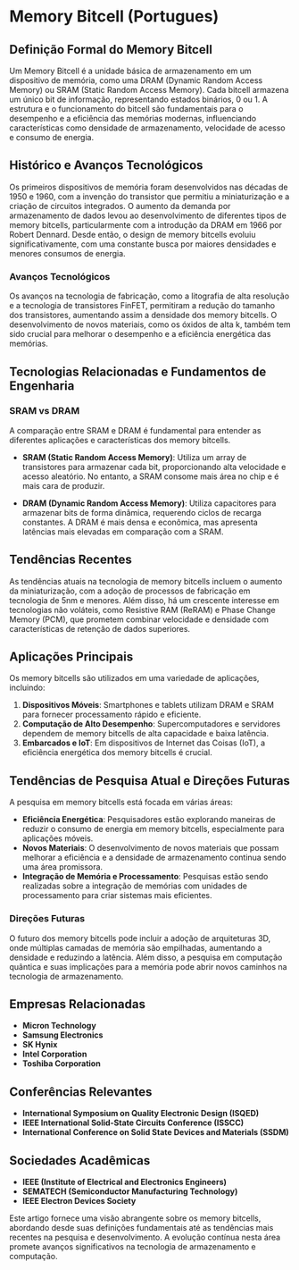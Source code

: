 # Memory Bitcell (Portugues)

## Definição Formal do Memory Bitcell

Um Memory Bitcell é a unidade básica de armazenamento em um dispositivo de memória, como uma DRAM (Dynamic Random Access Memory) ou SRAM (Static Random Access Memory). Cada bitcell armazena um único bit de informação, representando estados binários, 0 ou 1. A estrutura e o funcionamento do bitcell são fundamentais para o desempenho e a eficiência das memórias modernas, influenciando características como densidade de armazenamento, velocidade de acesso e consumo de energia.

## Histórico e Avanços Tecnológicos

Os primeiros dispositivos de memória foram desenvolvidos nas décadas de 1950 e 1960, com a invenção do transistor que permitiu a miniaturização e a criação de circuitos integrados. O aumento da demanda por armazenamento de dados levou ao desenvolvimento de diferentes tipos de memory bitcells, particularmente com a introdução da DRAM em 1966 por Robert Dennard. Desde então, o design de memory bitcells evoluiu significativamente, com uma constante busca por maiores densidades e menores consumos de energia.

### Avanços Tecnológicos

Os avanços na tecnologia de fabricação, como a litografia de alta resolução e a tecnologia de transistores FinFET, permitiram a redução do tamanho dos transistores, aumentando assim a densidade dos memory bitcells. O desenvolvimento de novos materiais, como os óxidos de alta k, também tem sido crucial para melhorar o desempenho e a eficiência energética das memórias.

## Tecnologias Relacionadas e Fundamentos de Engenharia

### SRAM vs DRAM

A comparação entre SRAM e DRAM é fundamental para entender as diferentes aplicações e características dos memory bitcells.

- **SRAM (Static Random Access Memory)**: Utiliza um array de transistores para armazenar cada bit, proporcionando alta velocidade e acesso aleatório. No entanto, a SRAM consome mais área no chip e é mais cara de produzir.
  
- **DRAM (Dynamic Random Access Memory)**: Utiliza capacitores para armazenar bits de forma dinâmica, requerendo ciclos de recarga constantes. A DRAM é mais densa e econômica, mas apresenta latências mais elevadas em comparação com a SRAM.

## Tendências Recentes

As tendências atuais na tecnologia de memory bitcells incluem o aumento da miniaturização, com a adoção de processos de fabricação em tecnologia de 5nm e menores. Além disso, há um crescente interesse em tecnologias não voláteis, como Resistive RAM (ReRAM) e Phase Change Memory (PCM), que prometem combinar velocidade e densidade com características de retenção de dados superiores.

## Aplicações Principais

Os memory bitcells são utilizados em uma variedade de aplicações, incluindo:

1. **Dispositivos Móveis**: Smartphones e tablets utilizam DRAM e SRAM para fornecer processamento rápido e eficiente.
2. **Computação de Alto Desempenho**: Supercomputadores e servidores dependem de memory bitcells de alta capacidade e baixa latência.
3. **Embarcados e IoT**: Em dispositivos de Internet das Coisas (IoT), a eficiência energética dos memory bitcells é crucial.

## Tendências de Pesquisa Atual e Direções Futuras

A pesquisa em memory bitcells está focada em várias áreas:

- **Eficiência Energética**: Pesquisadores estão explorando maneiras de reduzir o consumo de energia em memory bitcells, especialmente para aplicações móveis.
- **Novos Materiais**: O desenvolvimento de novos materiais que possam melhorar a eficiência e a densidade de armazenamento continua sendo uma área promissora.
- **Integração de Memória e Processamento**: Pesquisas estão sendo realizadas sobre a integração de memórias com unidades de processamento para criar sistemas mais eficientes.

### Direções Futuras

O futuro dos memory bitcells pode incluir a adoção de arquiteturas 3D, onde múltiplas camadas de memória são empilhadas, aumentando a densidade e reduzindo a latência. Além disso, a pesquisa em computação quântica e suas implicações para a memória pode abrir novos caminhos na tecnologia de armazenamento.

## Empresas Relacionadas

- **Micron Technology**
- **Samsung Electronics**
- **SK Hynix**
- **Intel Corporation**
- **Toshiba Corporation**

## Conferências Relevantes

- **International Symposium on Quality Electronic Design (ISQED)**
- **IEEE International Solid-State Circuits Conference (ISSCC)**
- **International Conference on Solid State Devices and Materials (SSDM)**

## Sociedades Acadêmicas

- **IEEE (Institute of Electrical and Electronics Engineers)**
- **SEMATECH (Semiconductor Manufacturing Technology)**
- **IEEE Electron Devices Society**

Este artigo fornece uma visão abrangente sobre os memory bitcells, abordando desde suas definições fundamentais até as tendências mais recentes na pesquisa e desenvolvimento. A evolução contínua nesta área promete avanços significativos na tecnologia de armazenamento e computação.